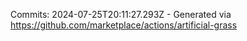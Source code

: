 Commits: 2024-07-25T20:11:27.293Z - Generated via https://github.com/marketplace/actions/artificial-grass
<br>
